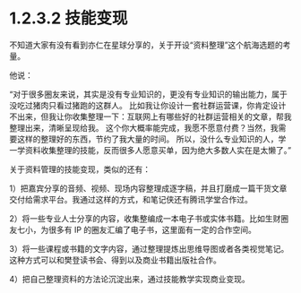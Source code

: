 # 1.2.3.2 技能变现

不知道大家有没有看到亦仁在星球分享的，关于开设“资料整理”这个航海选题的考量。

他说：

“对于很多圈友来说，其实是没有专业知识的，更没有专业知识的输出能力，属于没吃过猪肉只看过猪跑的这群人。
比如我让你设计一套社群运营课，你肯定设计不出来，但我让你收集整理一下：互联网上有哪些好的社群运营相关的文章，帮我整理出来，清晰呈现给我。
这个你大概率能完成，我愿不愿意付费？当然，我需要这样的整理好的东西，节约了我大量的时间。
所以，没什么专业知识的人，学一学资料收集整理的技能，反而很多人愿意买单，因为绝大多数人实在是太懒了。”

关于资料管理的技能变现，类似的还有：

1）把嘉宾分享的音频、视频、现场内容整理成逐字稿，并且打磨成一篇干货文章交付给需求平台。我通过这样的方式，和笔记侠还有腾讯学堂合作过。

2）将一些专业人士分享的内容，收集整编成一本电子书或实体书籍。比如生财圈友七小，为很多有 IP 的圈友汇编了电子书，这里面有一定的合作空间。

3）将一些课程或书籍的文字内容，通过整理提炼出思维导图或者各类视觉笔记。这种方式可以和樊登读书会、得到以及商业书籍出版社合作。

4）把自己整理资料的方法论沉淀出来，通过技能教学实现商业变现。